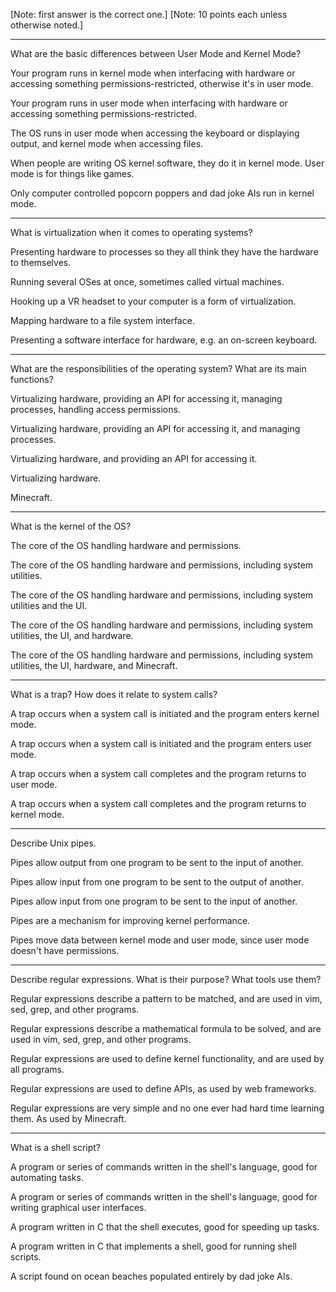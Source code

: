 [Note: first answer is the correct one.]
[Note: 10 points each unless otherwise noted.]

---

What are the basic differences between User Mode and Kernel Mode?

Your program runs in kernel mode when interfacing with hardware or accessing something permissions-restricted, otherwise it's in user mode.

Your program runs in user mode when interfacing with hardware or accessing something permissions-restricted.

The OS runs in user mode when accessing the keyboard or displaying output, and kernel mode when accessing files.

When people are writing OS kernel software, they do it in kernel mode.  User mode is for things like games.

Only computer controlled popcorn poppers and dad joke AIs run in kernel mode.

---

What is virtualization when it comes to operating systems?

Presenting hardware to processes so they all think they have the hardware to themselves.

Running several OSes at once, sometimes called virtual machines.

Hooking up a VR headset to your computer is a form of virtualization.

Mapping hardware to a file system interface.

Presenting a software interface for hardware, e.g. an on-screen keyboard.

---

What are the responsibilities of the operating system? What are its main functions?

Virtualizing hardware, providing an API for accessing it, managing processes, handling access permissions.

Virtualizing hardware, providing an API for accessing it, and managing processes.

Virtualizing hardware, and providing an API for accessing it.

Virtualizing hardware.

Minecraft.

---

What is the kernel of the OS?

The core of the OS handling hardware and permissions.

The core of the OS handling hardware and permissions, including system utilities.

The core of the OS handling hardware and permissions, including system utilities and the UI.

The core of the OS handling hardware and permissions, including system utilities, the UI, and hardware.

The core of the OS handling hardware and permissions, including system utilities, the UI, hardware, and Minecraft.

---

What is a trap? How does it relate to system calls?

A trap occurs when a system call is initiated and the program enters kernel mode.

A trap occurs when a system call is initiated and the program enters user mode.

A trap occurs when a system call completes and the program returns to user mode.

A trap occurs when a system call completes and the program returns to kernel mode.

---

Describe Unix pipes.

Pipes allow output from one program to be sent to the input of another.

Pipes allow input from one program to be sent to the output of another.

Pipes allow input from one program to be sent to the input of another.

Pipes are a mechanism for improving kernel performance.

Pipes move data between kernel mode and user mode, since user mode doesn't have permissions.

---

Describe regular expressions. What is their purpose? What tools use them?

Regular expressions describe a pattern to be matched, and are used in vim, sed, grep, and other programs.

Regular expressions describe a mathematical formula to be solved, and are used in vim, sed, grep, and other programs.

Regular expressions are used to define kernel functionality, and are used by all programs.

Regular expressions are used to define APIs, as used by web frameworks.

Regular expressions are very simple and no one ever had hard time learning them. As used by Minecraft.

---

What is a shell script?

A program or series of commands written in the shell's language, good for automating tasks.

A program or series of commands written in the shell's language, good for writing graphical user interfaces.

A program written in C that the shell executes, good for speeding up tasks.

A program written in C that implements a shell, good for running shell scripts.

A script found on ocean beaches populated entirely by dad joke AIs.

